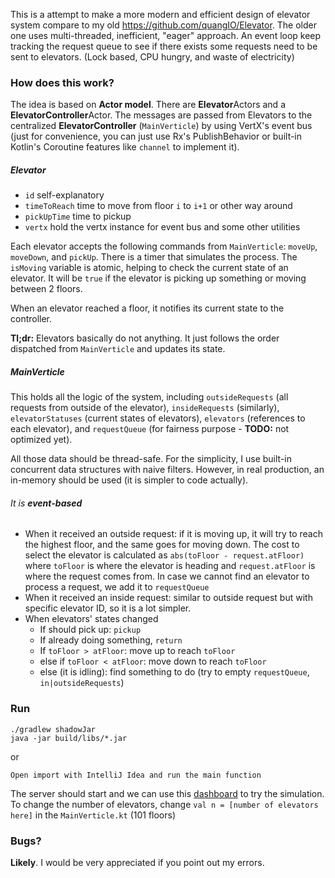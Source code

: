 This is a attempt to make a more modern and efficient design of elevator system compare to my old https://github.com/quangIO/Elevator. The older one uses multi-threaded, inefficient, "eager" approach. An event loop keep tracking the request queue to see if there exists some requests need to be sent to elevators. (Lock based, CPU hungry, and waste of electricity)

### How does this work?

The idea is based on **Actor model**. There are **Elevator**Actors and a **ElevatorController**Actor. The messages are passed from Elevators to the centralized **ElevatorController** (`MainVerticle`) by using VertX's event bus (just for convenience, you can just use Rx's PublishBehavior or built-in Kotlin's Coroutine features like `channel` to implement it). 

##### Elevator
* `id` self-explanatory
* `timeToReach` time to move from floor `i` to `i+1` or other way around
* `pickUpTime` time to pickup
* `vertx` hold the vertx instance for event bus and some other utilities

Each elevator accepts the following commands from `MainVerticle`: `moveUp`, `moveDown`, and `pickUp`. There is a timer that simulates the process. The `isMoving` variable is atomic, helping to check the current state of an elevator. It will be `true` if the elevator is picking up something or moving between 2 floors.

When an elevator reached a floor, it notifies its current state to the controller.

**Tl;dr:** Elevators basically do not anything. It just follows the order dispatched from `MainVerticle` and updates its state.

##### MainVerticle

This holds all the logic of the system, including `outsideRequests` (all requests from outside of the elevator), `insideRequests` (similarly), `elevatorStatuses` (current states of elevators), `elevators` (references to each elevator), and `requestQueue` (for fairness purpose - **TODO:** not optimized yet). 

All those data should be thread-safe. For the simplicity, I use built-in concurrent data structures with naive filters. However, in real production, an in-memory should be used (it is simpler to code actually).

###### It is **event-based**

* When it received an outside request: if it is moving up, it will try to reach the highest floor, and the same goes for moving down. The cost to select the elevator is calculated as `abs(toFloor - request.atFloor)` where `toFloor` is where the elevator is heading and `request.atFloor` is where the request comes from. In case we cannot find an elevator to process a request, we add it to `requestQueue` 
* When it received an inside request: similar to outside request but with specific elevator ID, so it is a lot simpler.
* When elevators' states changed
    * If should pick up: `pickup`
    * If already doing something, `return`
    * If `toFloor > atFloor`: move up to reach `toFloor`
    * else if `toFloor < atFloor`: move down to reach `toFloor`
    * else (it is idling): find something to do (try to empty `requestQueue`, `in|outsideRequests`)

### Run
```
./gradlew shadowJar
java -jar build/libs/*.jar
```
or
```
Open import with IntelliJ Idea and run the main function
```

The server should start and we can use this [dashboard](https://elevator-dashboard.netlify.com/#/) to try the simulation. To change the number of elevators, change `val n = [number of elevators here]` in the `MainVerticle.kt` 
(101 floors)
### Bugs?
**Likely**. I would be very appreciated if you point out my errors.



